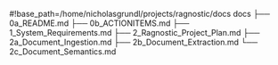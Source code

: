 #!base_path=/home/nicholasgrundl/projects/ragnostic/docs
docs
├── 0a_README.md
├── 0b_ACTIONITEMS.md
├── 1_System_Requirements.md
├── 2_Ragnostic_Project_Plan.md
├── 2a_Document_Ingestion.md
├── 2b_Document_Extraction.md
└── 2c_Document_Semantics.md